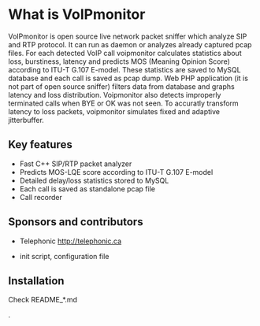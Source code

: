 # What is VoIPmonitor

VoIPmonitor is open source live network packet sniffer which analyze SIP 
and RTP protocol. It can run as daemon or analyzes already captured pcap 
files. For each detected VoIP call voipmonitor calculates statistics about 
loss, burstiness, latency and predicts MOS (Meaning Opinion Score) according 
to ITU-T G.107 E-model. These statistics are saved to MySQL database and each 
call is saved as pcap dump. Web PHP application (it is not part of open 
source sniffer) filters data from database and graphs latency and loss 
distribution. Voipmonitor also detects improperly terminated calls when 
BYE or OK was not seen. To accuratly transform latency to loss packets, 
voipmonitor simulates fixed and adaptive jitterbuffer.


## Key features

- Fast C++ SIP/RTP packet analyzer
- Predicts MOS-LQE score according to ITU-T G.107 E-model
- Detailed delay/loss statistics stored to MySQL
- Each call is saved as standalone pcap file
- Call recorder

## Sponsors and contributors

- Telephonic http://telephonic.ca
* init script, configuration file

## Installation

Check README_*.md


















.
